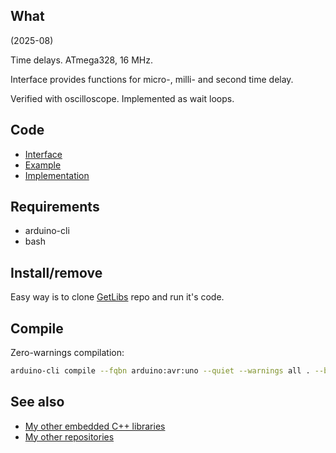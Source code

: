 ## What

(2025-08)

Time delays. ATmega328, 16 MHz.

Interface provides functions for micro-, milli- and second time delay.

Verified with oscilloscope. Implemented as wait loops.

## Code

* [Interface][Interface]
* [Example][Example]
* [Implementation][Implementation]

## Requirements

  * arduino-cli
  * bash

## Install/remove

Easy way is to clone [GetLibs][GetLibs] repo and run it's code.

## Compile

Zero-warnings compilation:

```bash
arduino-cli compile --fqbn arduino:avr:uno --quiet --warnings all . --build-property compiler.cpp.extra_flags="-std=c++1z"
```

## See also

* [My other embedded C++ libraries][Embedded]
* [My other repositories][Repos]

[Interface]: src/me_Delays.h
[Example]: examples/me_Delays/me_Delays.ino
[Implementation]: src/

[GetLibs]: https://github.com/martin-eden/Embedded-Framework-GetLibs

[Embedded]: https://github.com/martin-eden/Embedded_Crafts/tree/master/Parts
[Repos]: https://github.com/martin-eden/contents
